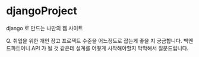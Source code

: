 # djangoProject
django 로 만드는 나만의 웹 사이트

Q. 취업을 위한 개인 장고 프로젝트 수준을 어느정도로 잡는게 좋을 지 궁금합니다. 백엔드파트이니 API 가 될 것 같은데 설계를 어떻게 시작해야할지 막막해서 질문드립니다.
